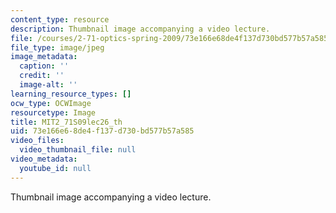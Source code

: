 ```yaml
---
content_type: resource
description: Thumbnail image accompanying a video lecture.
file: /courses/2-71-optics-spring-2009/73e166e68de4f137d730bd577b57a585_MIT2_71S09lec26_th.jpg
file_type: image/jpeg
image_metadata:
  caption: ''
  credit: ''
  image-alt: ''
learning_resource_types: []
ocw_type: OCWImage
resourcetype: Image
title: MIT2_71S09lec26_th
uid: 73e166e6-8de4-f137-d730-bd577b57a585
video_files:
  video_thumbnail_file: null
video_metadata:
  youtube_id: null
---
```

Thumbnail image accompanying a video lecture.

